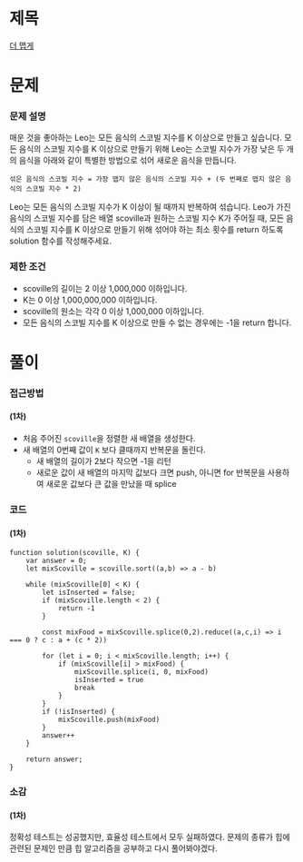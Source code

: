 # 제목

[더 맵게](https://school.programmers.co.kr/learn/courses/30/lessons/42626)

# 문제

### 문제 설명

매운 것을 좋아하는 Leo는 모든 음식의 스코빌 지수를 K 이상으로 만들고 싶습니다. 모든 음식의 스코빌 지수를 K 이상으로 만들기 위해 Leo는 스코빌 지수가 가장 낮은 두 개의 음식을 아래와 같이 특별한 방법으로 섞어 새로운 음식을 만듭니다.

```
섞은 음식의 스코빌 지수 = 가장 맵지 않은 음식의 스코빌 지수 + (두 번째로 맵지 않은 음식의 스코빌 지수 * 2)
```

Leo는 모든 음식의 스코빌 지수가 K 이상이 될 때까지 반복하여 섞습니다.
Leo가 가진 음식의 스코빌 지수를 담은 배열 scoville과 원하는 스코빌 지수 K가 주어질 때, 모든 음식의 스코빌 지수를 K 이상으로 만들기 위해 섞어야 하는 최소 횟수를 return 하도록 solution 함수를 작성해주세요.

### 제한 조건

- scoville의 길이는 2 이상 1,000,000 이하입니다.
- K는 0 이상 1,000,000,000 이하입니다.
- scoville의 원소는 각각 0 이상 1,000,000 이하입니다.
- 모든 음식의 스코빌 지수를 K 이상으로 만들 수 없는 경우에는 -1을 return 합니다.

# 풀이

### 접근방법

#### (1차)

- 처음 주어진 `scoville`을 정렬한 새 배열을 생성한다.
- 새 배열의 0번째 값이 `K` 보다 클때까지 반복문을 돌린다.
  - 새 배열의 길이가 2보다 작으면 -1을 리턴
  - 새로운 값이 새 배열의 마지막 값보다 크면 push, 아니면 for 반복문을 사용하여 새로운 값보다 큰 값을 만났을 때 splice

### 코드

#### (1차)

```
function solution(scoville, K) {
    var answer = 0;
    let mixScoville = scoville.sort((a,b) => a - b)

    while (mixScoville[0] < K) {
        let isInserted = false;
        if (mixScoville.length < 2) {
            return -1
        }

        const mixFood = mixScoville.splice(0,2).reduce((a,c,i) => i === 0 ? c : a + (c * 2))

        for (let i = 0; i < mixScoville.length; i++) {
            if (mixScoville[i] > mixFood) {
                mixScoville.splice(i, 0, mixFood)
                isInserted = true
                break
            }
        }
        if (!isInserted) {
            mixScoville.push(mixFood)
        }
        answer++
    }

    return answer;
}
```

### 소감

#### (1차)

정확성 테스트는 성공했지만, 효율성 테스트에서 모두 실패하였다.
문제의 종류가 힙에 관련된 문제인 만큼 힙 알고리즘을 공부하고 다시 풀어봐야겠다.

